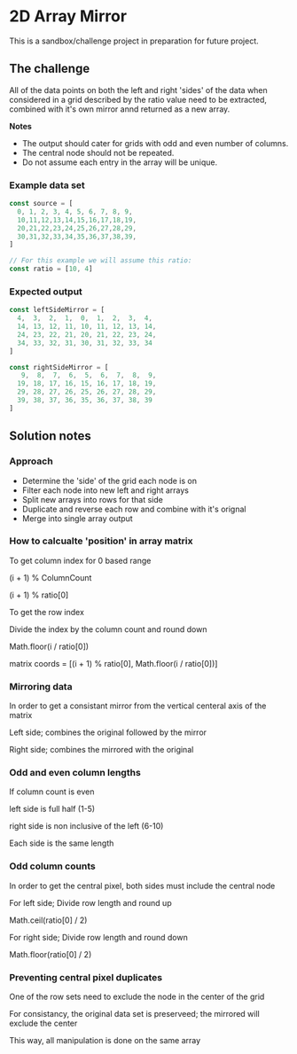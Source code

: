 # 2D Array Mirror

This is a sandbox/challenge project in preparation for future project.


## The challenge

All of the data points on both the left and right 'sides' of the data when considered in a grid described by the ratio value need to be extracted, combined with it's own mirror annd returned as a new array.


**Notes**
- The output should cater for grids with odd and even number of columns.
- The central node should not be repeated.
- Do not assume each entry in the array will be unique.


### Example data set

```javascript
const source = [
  0, 1, 2, 3, 4, 5, 6, 7, 8, 9,
  10,11,12,13,14,15,16,17,18,19,
  20,21,22,23,24,25,26,27,28,29,
  30,31,32,33,34,35,36,37,38,39,
]

// For this example we will assume this ratio:
const ratio = [10, 4]
```


### Expected output

```javascript
const leftSideMirror = [
  4,  3,  2,  1,  0,  1,  2,  3,  4,
  14, 13, 12, 11, 10, 11, 12, 13, 14,
  24, 23, 22, 21, 20, 21, 22, 23, 24,
  34, 33, 32, 31, 30, 31, 32, 33, 34
]

const rightSideMirror = [
   9,  8,  7,  6,  5,  6,  7,  8,  9,
  19, 18, 17, 16, 15, 16, 17, 18, 19,
  29, 28, 27, 26, 25, 26, 27, 28, 29,
  39, 38, 37, 36, 35, 36, 37, 38, 39
]
```





## Solution notes


### Approach

- Determine the 'side' of the grid each node is on
- Filter each node into new left and right arrays
- Split new arrays into rows for that side
- Duplicate and reverse each row and combine with it's orignal
- Merge into single array output


### How to calcualte 'position' in array matrix

To get column index for 0 based range

(i + 1) % ColumnCount

(i + 1) % ratio[0]


To get the row index

Divide the index by the column count and round down

Math.floor(i / ratio[0])

matrix coords = [(i + 1) % ratio[0], Math.floor(i / ratio[0])]



### Mirroring data

In order to get a consistant mirror from the vertical centeral axis of the matrix

Left side; combines the original followed by the mirror

Right side; combines the mirrored with the original



### Odd and even column lengths

If column count is even

left side is full half (1-5)

right side is non inclusive of the left (6-10)

Each side is the same length



### Odd column counts

In order to get the central pixel, both sides must include the central node

For left side; Divide row length and round up

Math.ceil(ratio[0] / 2)

For right side; Divide row length and round down

Math.floor(ratio[0] / 2)



### Preventing central pixel duplicates
One of the row sets need to exclude the node in the center of the grid

For consistancy, the original data set is preserveed; the mirrored will exclude the center

This way, all manipulation is done on the same array

